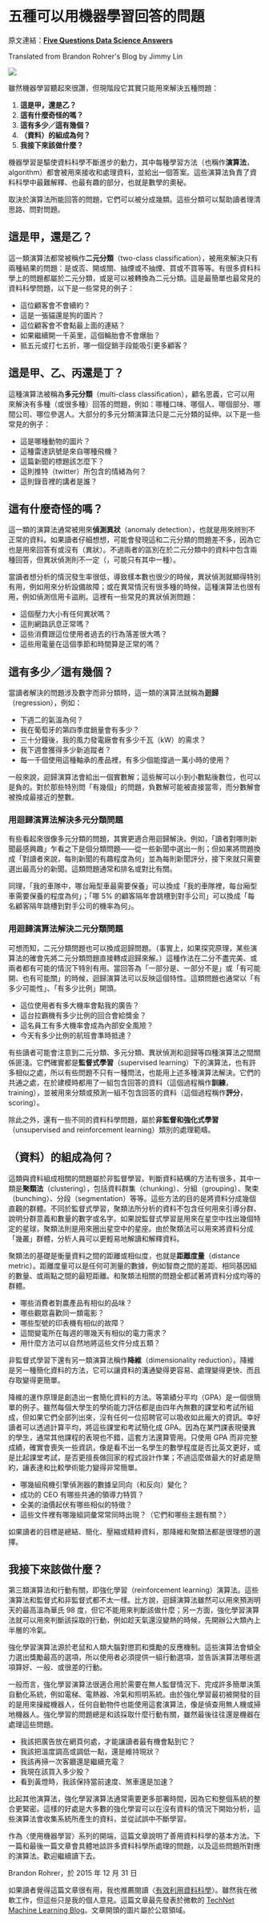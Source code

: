 # 五種可以用機器學習回答的問題

原文連結：[**Five Questions Data Science Answers**](https://brohrer.github.io/five_questions_data_science_answers.html)

Translated from Brandon Rohrer's Blog by Jimmy Lin

![](https://brohrer.github.io/images/magnifying_glass.png )

雖然機器學習聽起來很讚，但現階段它其實只能用來解決五種問題：

1. **這是甲，還是乙？**
2. **這有什麼奇怪的嗎？**
3. **這有多少／這有幾個？**
4. **（資料）的組成為何？**
5. **我接下來該做什麼？**

機器學習是驅使資料科學不斷進步的動力，其中每種學習方法（也稱作**演算法**，algorithm）都會被用來接收和處理資料，並給出一個答案。這些演算法負責了資料科學中最難解釋、也最有趣的部分，也就是數學的奧秘。

取決於演算法所能回答的問題，它們可以被分成幾類。這些分類可以幫助讀者理清思路、問對問題。

## 這是甲，還是乙？

這一類演算法都常被稱作**二元分類**（two-class classification），被用來解決只有兩種結果的問題：是或否、開或關、抽煙或不抽煙、買或不買等等。有很多資料科學上的問題都屬於二元分類，或是可以被轉換為二元分類。這是最簡單也最常見的資料科學問題，以下是一些常見的例子：

* 這位顧客會不會續約？
* 這是一張貓還是狗的圖片？
* 這位顧客會不會點最上面的連結？
* 如果繼續開一千英里，這個輪胎會不會爆胎？
* 抵五元或打七五折，哪一個促銷手段能吸引更多顧客？

## 這是甲、乙、丙還是丁？

這種演算法被稱為**多元分類**（multi-class classification），顧名思義，它可以用來解決有多種（或很多種）回答的問題，例如：哪種口味、哪個人、哪個部分、哪間公司、哪位參選人。大部分的多元分類演算法只是二元分類的延伸。以下是一些常見的例子：

* 這是哪種動物的圖片？
* 這種雷達訊號是來自哪種飛機？
* 這篇新聞的標題該怎麼下？
* 這則推特（twitter）所包含的情緒為何？
* 這則錄音裡的講者是誰？

## 這有什麼奇怪的嗎？

這一類的演算法通常被用來**偵測異狀**（anomaly detection），也就是用來辨別不正常的資料。如果讀者仔細想想，可能會發現這和二元分類的問題差不多，因為它也是用來回答有或沒有（異狀）。不過兩者的區別在於二元分類中的資料中包含兩種回答，但異狀偵測則不一定（，可能只有其中一種）。

當讀者想分析的情況發生率很低，導致樣本數也很少的時候，異狀偵測就顯得特別有用，例如用來分析設備故障；或在異常情況有很多種的時候，這種演算法也很有用，例如偵測信用卡盜刷。這裡有一些常見的異狀偵測問題：

* 這個壓力大小有任何異狀嗎？
* 這則網路訊息正常嗎？
* 這些消費跟這位使用者過去的行為落差很大嗎？
* 這些用電量在這個季節和時間算是正常的嗎？

## 這有多少／這有幾個？

當讀者解決的問題涉及數字而非分類時，這一類的演算法就稱為**迴歸**（regression），例如：

* 下週二的氣溫為何？
* 我在葡萄牙的第四季度銷量會有多少？
* 三十分鐘後，我的風力發電廠會有多少千瓦（kW）的需求？
* 我下週會獲得多少新追蹤者？
* 每一千個使用這種軸承的產品裡，有多少個能撐過一萬小時的使用？

一般來說，迴歸演算法會給出一個實數解；這些解可以小到小數點後數位，也可以是負的。對於那些特別問「有幾個」的問題，負數解可能被直接當零，而分數解會被換成最接近的整數。

### 用迴歸演算法解決多元分類問題

有些看起來很像多元分類的問題，其實更適合用迴歸解決。例如，「讀者對哪則新聞最感興趣」乍看之下是個分類問題——從一些新聞中選出一則；但如果將問題換成「對讀者來說，每則新聞的有趣程度為何」並為每則新聞評分，接下來就只需要選出最高分的新聞。這類問題通常和排名或對比有關。

同理，「我的車隊中，哪台廂型車最需要保養」可以換成「我的車隊裡，每台廂型車需要保養的程度為何」；「哪 5% 的顧客隔年會跳槽到對手公司」可以換成「每名顧客隔年跳槽到對手公司的機率為何」。

### 用迴歸演算法解決二元分類問題

可想而知，二元分類問題也可以換成迴歸問題。（事實上，如果探究原理，某些演算法的確會先將二元分類問題直接轉成迴歸來解。）這種作法在二分不盡完美、或兩者都有可能的情況下特別有用。當回答為「一部分是、一部分不是」或「有可能開、也有可能關」的時候，迴歸演算法可以反映這個特性。這類問題也通常以「有多少可能性」、「有多少比例」開頭。

* 這位使用者有多大機率會點我的廣告？
* 這台拉霸機有多少比例的回合會給獎金？
* 這名員工有多大機率會成為內部安全風險？
* 今天有多少比例的航班會準時抵達？

有些讀者可能會注意到二元分類、多元分類、異狀偵測和迴歸等四種演算法之間關係匪淺。它們確實都是**監督式學習**（supervised learning）下的演算法，也有許多相似之處，所以有些問題不只有一種問法，也能用上述多種演算法解決。它們的共通之處，在於建模時都用了一組包含回答的資料（這個過程稱作**訓練**，training），並被用來分類或預測一組不包含回答的資料（這個過程稱作**評分**，scoring）。

除此之外，還有一些不同的資料科學問題，屬於**非監督和強化式學習**（unsupervised and reinforcement learning）類別的處理範疇。

## （資料）的組成為何？

這類與資料組成相關的問題屬於非監督學習。判斷資料結構的方法有很多，其中一類是**聚類法**（clustering），包括資料群集（chunking）、分組（grouping）、聚束（bunching）、分段（segmentation）等等。這些方法的目的是將資料分成幾個直觀的群體。不同於監督式學習，聚類法所分析的資料不包含任何用來引導分群、說明分群意義和數量的數字或名字。如果說監督式學習是用來在星空中找出幾個特定的星球，聚類法則是用來圈出星空中的星座。由於聚類法可以用來將資料分成「幾叢」群體，分析人員可以更輕易地解讀和解釋資料。

聚類法的基礎是衡量資料之間的距離或相似度，也就是**距離度量**（distance metric）。距離度量可以是任何可測量的數據，例如智商之間的差距、相同基因組的數量、或兩點之間的最短距離。和聚類法相關的問題全都試著將資料分成均等的群體。

* 哪些消費者對農產品有相似的品味？
* 哪些觀眾喜歡同一類電影？
* 哪些型號的印表機有相似的故障？
* 這間變電所在每週的哪幾天有相似的電力需求？
* 用什麼方法可以自然地將這些文件分成五類？

非監督式學習下還有另一類演算法稱作**降維**（dimensionality reduction）。降維是另一種簡化資料的方法，它可以讓資料的溝通變得更容易、處理變得更快、而且存取變得更簡單。

降維的運作原理是創造出一套簡化資料的方法。等第績分平均（GPA）是一個很簡單的例子。雖然每個大學生的學術能力評估都是由四年內無數的課堂和考試所組成，但如果它們全部列出來，沒有任何一位招聘官可以吸收如此龐大的資訊。幸好讀者可以透過計算平均，將這些課堂和考試簡化成 GPA。因為在某門課表現優異的學生，通常其他課程的表現也不錯，這套方法還算管用。只使用 GPA 而非完整成績，確實會喪失一些資訊，像是看不出一名學生的數學程度是否比英文更好，或是比起課堂考試，是否更擅長做回家的程式設計作業；不過這麼做最大的好處是簡約，讓表達和比較學術能力變得非常簡單。

* 哪幾組飛機引擎偵測器的數據呈同向（和反向）變化？
* 成功的 CEO 有哪些共通的領導力特質？
* 全美的油價起伏有哪些相似的特徵？
* 這些文件裡有哪幾組詞彙常常同時出現？（它們和哪些主題有關？）

如果讀者的目標是總結、簡化、壓縮或精粹資料，那降維和聚類法都是很理想的選擇。

## 我接下來該做什麼？

第三類演算法和行動有關，即強化學習（reinforcement learning）演算法。這些演算法和監督式和非監督式都不太一樣。比方說，迴歸演算法雖然可以用來預測明天的最高溫為華氏 98 度，但它不能用來判斷該做什麼；另一方面，強化學習演算法就可以用來判斷該採取的行動，例如趁天氣還沒變熱的時候，先開辦公大類內上半層的冷氣。

強化學習演算法源於老鼠和人類大腦對懲罰和獎勵的反應機制。這些演算法會傾全力選出獎勵最高的選項，所以使用者必須提供一組行動選項，並告訴演算法哪些選項算好、一般、或很差的行動。

一般而言，強化學習演算法很適合用於需要在無人監督情況下、完成許多簡單決策自動化系統，例如電梯、電熱器、冷氣和照明系統。由於強化學習最初被開發的目的是用來操縱機器人，任何自動物件也能使用這套演算法，像是偵查用無人機或掃地機器人。強化學習的問題總是和該採取什麼行動有關，雖然最後往往還是機器在處理這些問題。

* 我該把廣告放在網頁何處，才能讓讀者最有機會點到它？
* 我該把溫度調高或調低一點，還是維持現狀？
* 我該再掃一次客廳還是繼續充電？
* 我現在該買入多少股？
* 看到黃燈時，我該保持當前速度、煞車還是加速？

比起其他演算法，強化學習演算法通常需要更多部署時間，因為它和整個系統的整合更緊密。這樣的好處是大多數的強化學習可以在沒有資料的情況下開始分析，這些演算法會收集系統所產生的資料，並從試誤中不斷學習。

作為〈使用機器學習〉系列的開端，這篇文章說明了善用資料科學的基本方法。下一篇和最後一篇文章會具體地談許多資料科學所處理的問題，以及這些問題所對應的演算法。歡迎繼續讀下去。

Brandon Rohrer，於 2015 年 12 月 31 日

如果讀者覺得這篇文章很有用，我也推薦閱讀〈[有效利用資料科學](../using_data/make_data_science_work_for_you.md)〉。雖然我在微軟工作，但這些只是我的個人意見。這篇文章最先發表於微軟的 [TechNet Machine Learning Blog](http://blogs.technet.com/b/machinelearning/archive/2015/08/27/what-types-of-questions-can-data-science-answer.aspx)。文章開頭的圖片屬於公眾領域。

